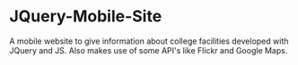 # JQuery-Mobile-Site
A mobile website to give information about college facilities developed with JQuery and JS. Also makes use of some API's like Flickr and Google Maps.

